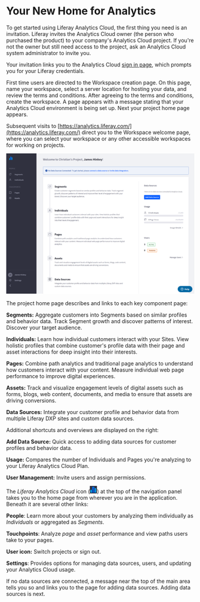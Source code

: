 # Your New Home for Analytics [](id=your-new-home-for-analytics)

To get started using Liferay Analytics Cloud, the first thing you need is an
invitation. Liferay invites the Analytics Cloud owner (the person who purchased
the product) to your company's Analytics Cloud project. If you're not the owner
but still need access to the project, ask an Analytics Cloud system
administrator to invite you.

Your invitation links you to the Analytics Cloud
[sign in page](https://analytics.liferay.com/),
which prompts you for your Liferay credentials.

First time users are directed to the Workspace creation page. On this page, name
your workspace, select a server location for hosting your data, and review the
terms and conditions. After agreeing to the terms and conditions, create the
workspace. A page appears with a message stating that your Analytics Cloud
environment is being set up. Next your project home page appears. 

Subsequent visits to
[https://analytics.liferay.com/](https://analytics.liferay.com/)
direct you to the Workspace welcome page, where you can select your workspace or
any other accessible workspaces for working on projects. 

![Figure 1: Your project's home page welcomes you to all Analytics Cloud offers.](../../images/home-page-intial.png)

The project home page describes and links to each key component page:

**Segments:** Aggregate customers into Segments based on similar profiles and
behavior data. Track Segment growth and discover patterns of interest. Discover
your target audience.

**Individuals:** Learn how individual customers interact with your Sites. View
holistic profiles that combine customer's profile data with their page and asset
interactions for deep insight into their interests. 

**Pages:** Combine path analytics and traditional page analytics to understand
how customers interact with your content. Measure individual web page
performance to improve digital experiences. 

**Assets:** Track and visualize engagement levels of digital assets such as
forms, blogs, web content, documents, and media to ensure that assets are
driving conversions. 

**Data Sources:** Integrate your customer profile and behavior data from
multiple Liferay DXP sites and custom data sources. 

Additional shortcuts and overviews are displayed on the right:

**Add Data Source:** Quick access to adding data sources for customer profiles
and behavior data.

**Usage:** Compares the number of Individuals and Pages you're analyzing to your
Liferay Analytics Cloud Plan. 

**User Management:** Invite users and assign permissions. 

The *Liferay Analytics Cloud* icon 
(![Liferay Analytics Cloud](../../images/icon-analytics-cloud.png)) at the top
of the navigation panel takes you to the home page from wherever you are in the
application. Beneath it are several other links:

**People**: Learn more about your customers by analyzing them individually as
*Individuals* or aggregated as *Segments*. 

**Touchpoints**: Analyze *page* and *asset* performance and view paths users
take to your pages. 

**User icon:** Switch projects or sign out.

**Settings**: Provides options for managing data sources, users, and updating
your Analytics Cloud usage. 

If no data sources are connected, a message near the top of the main area tells
you so and links you to the page for adding data sources. Adding data sources is
next. 
